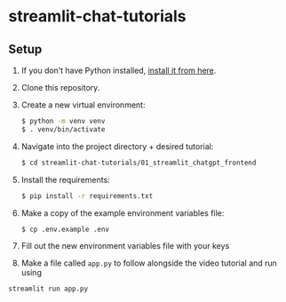 # streamlit-chat-tutorials

## Setup

1. If you don’t have Python installed, [install it from here](https://www.python.org/downloads/).

2. Clone this repository.

3. Create a new virtual environment:

   ```bash
   $ python -m venv venv
   $ . venv/bin/activate
   ```

4. Navigate into the project directory + desired tutorial:

   ```bash
   $ cd streamlit-chat-tutorials/01_streamlit_chatgpt_frontend
   ```

5. Install the requirements:

   ```bash
   $ pip install -r requirements.txt
   ```

6. Make a copy of the example environment variables file:

   ```bash
   $ cp .env.example .env
   ```

7. Fill out the new environment variables file with your keys

8. Make a file called `app.py` to follow alongside the video tutorial and run using
```
streamlit run app.py
```